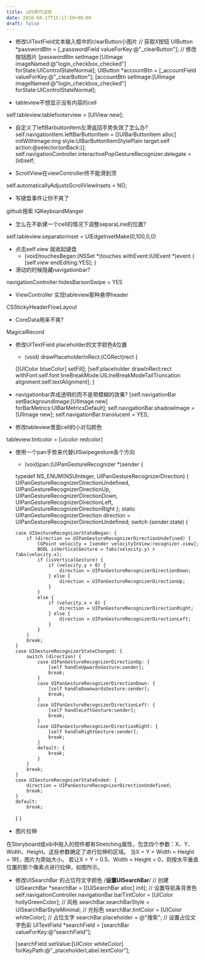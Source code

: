 ```yaml
---
title: iOS奇巧淫技
date: 2018-04-17T15:17:50+08:00 
draft: false
---
```


*   修改UITextField文本输入框中的clearButton小图片 // 获取X按钮 UIButton \*passwordBtn = \[\_passwordField valueForKey:@"\_clearButton"\]; // 修改按钮图片 \[passwordBtn setImage:\[UIImage imageNamed:@"login\_checkbox\_checked"\] forState:UIControlStateNormal\]; UIButton \*accountBtn = \[\_accountField valueForKey:@"\_clearButton"\]; \[accountBtn setImage:\[UIImage imageNamed:@"login\_checkbox\_checked"\] forState:UIControlStateNormal\];
    
*   tableview不想显示没有内容的cell
    

self.tableview.tablefooterview = \[UIView new\];

*   自定义了leftBarbuttonItem左滑返回手势失效了怎么办? self.navigationItem.leftBarButtonItem = \[\[UIBarButtonItem alloc\] initWithImage:img style:UIBarButtonItemStylePlain target:self action:@selector(onBack:)\]; self.navigationController.interactivePopGestureRecognizer.delegate = (id)self;
<!-- more -->
*   ScrollView在viewController终不能滑到顶

self.automaticallyAdjustsScrollViewInsets = NO;

*   写键盘事件让你不爽了

github搜索 IQKeyboardManger

*   怎么在不新建一个cell的情况下调整separaLine的位置?

self.tableview.separatorinset = UIEdgeInsetMake(0,100,0,0)

*   点击self.view 就收起键盘
    *   (void)touchesBegan:(NSSet \*)touches withEvent:(UIEvent \*)event { \[self.view endEditing:YES\]; }
*   滑动的时候隐藏navigationbar?
    

navigationController.hidesBarsonSwipe = YES

*   ViewController 实现tableview那种悬停header

CSStickyHeaderFlowLayout

*   CoreData用来不爽?

MagicalRecord

*   修改UITextField placeholder的文字颜色&位置
    
    *   (void) drawPlaceholderInRect:(CGRect)rect {
    
    \[\[UIColor blueColor\] setFill\]; \[self.placeholder drawInRect:rect withFont:self.font lineBreakMode:UILineBreakModeTailTruncation alignment:self.textAlignment\]; }
    
*   navigationbar弄成透明的而不是带模糊的效果? \[self.navigationBar setBackgroundImage:\[UIImage new\] forBarMetrics:UIBarMetricsDefault\]; self.navigationBar.shadowImage = \[UIImage new\]; self.navigationBar.translucent = YES;
    
*   修改tableview里面cell的小对勾颜色
    

tableview.tintcolor = \[uicolor redcolor\]

*   使用一个pan手势来代替UISwipegesture各个方向
    
    *   (void)pan:(UIPanGestureRecognizer \*)sender {
    
    typedef NS\_ENUM(NSUInteger, UIPanGestureRecognizerDirection) { UIPanGestureRecognizerDirectionUndefined, UIPanGestureRecognizerDirectionUp, UIPanGestureRecognizerDirectionDown, UIPanGestureRecognizerDirectionLeft, UIPanGestureRecognizerDirectionRight }; static UIPanGestureRecognizerDirection direction = UIPanGestureRecognizerDirectionUndefined; switch (sender.state) {
    
    ```null
    case UIGestureRecognizerStateBegan: {
        if (direction == UIPanGestureRecognizerDirectionUndefined) {
            CGPoint velocity = [sender velocityInView:recognizer.view];
            BOOL isVerticalGesture = fabs(velocity.y) > fabs(velocity.x);
            if (isVerticalGesture) {
                if (velocity.y > 0) {
                    direction = UIPanGestureRecognizerDirectionDown;
                } else {
                    direction = UIPanGestureRecognizerDirectionUp;
                }
            }
            else {
                if (velocity.x > 0) {
                    direction = UIPanGestureRecognizerDirectionRight;
                } else {
                    direction = UIPanGestureRecognizerDirectionLeft;
                }
            }
        }
        break;
    }
    case UIGestureRecognizerStateChanged: {
        switch (direction) {
            case UIPanGestureRecognizerDirectionUp: {
                [self handleUpwardsGesture:sender];
                break;
            }
            case UIPanGestureRecognizerDirectionDown: {
                [self handleDownwardsGesture:sender];
                break;
            }
            case UIPanGestureRecognizerDirectionLeft: {
                [self handleLeftGesture:sender];
                break;
            }
            case UIPanGestureRecognizerDirectionRight: {
                [self handleRightGesture:sender];
                break;
            }
            default: {
                break;
            }
        }
        break;
    }
    case UIGestureRecognizerStateEnded: {
        direction = UIPanGestureRecognizerDirectionUndefined;
        break;
    }
    default:
        break;
    ```
    
    } }
    
*   图片拉伸
    

在Storyboard或xib中拖入的控件都有Stretching属性，包含四个参数：X、Y、Width、Height。这些参数确定了进行拉伸的区域。 当X = Y = Width = Height = 1时，图片为原始大小。 若让X = Y = 0.5、Width = Height = 0，则按水平垂直位置的那个像素点进行拉伸，如图所示。

*   修改UISearchBar 的占位符文字颜色 /**设置UISearchBar**/ // 创建 UISearchBar \*searchBar = \[\[UISearchBar alloc\] init\]; // 设置导航条背景色 self.navigationController.navigationBar.barTintColor = \[UIColor hollyGreenColor\]; // 风格 searchBar.searchBarStyle = UISearchBarStyleMinimal; // 光标色 searchBar.tintColor = \[UIColor whiteColor\]; // 占位文字 searchBar.placeholder = @"搜索"; // 设置占位文字色彩 UITextField \*searchField = \[searchBar valueForKey:@"searchField"\];
    
    \[searchField setValue:\[UIColor whiteColor\] forKeyPath:@"\_placeholderLabel.textColor"\];

